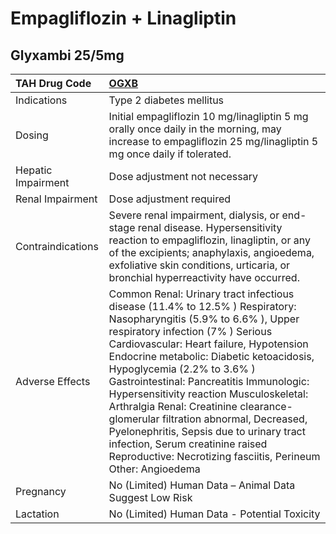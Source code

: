 # Empagliflozin + Linagliptin

## Glyxambi 25/5mg

| TAH Drug Code      | [**OGXB**](https://www.tahsda.org.tw/drugs/hissearch.php?drug_code=OGXB)                                                                                                                                                                                                                                                                                                                                                                                                                                                                                                                             |
|:-------------------|:-----------------------------------------------------------------------------------------------------------------------------------------------------------------------------------------------------------------------------------------------------------------------------------------------------------------------------------------------------------------------------------------------------------------------------------------------------------------------------------------------------------------------------------------------------------------------------------------------------|
| Indications        | Type 2 diabetes mellitus                                                                                                                                                                                                                                                                                                                                                                                                                                                                                                                                                                             |
| Dosing             | Initial empagliflozin 10 mg/linagliptin 5 mg orally once daily in the morning, may increase to empagliflozin 25 mg/linagliptin 5 mg once daily if tolerated.                                                                                                                                                                                                                                                                                                                                                                                                                                         |
| Hepatic Impairment | Dose adjustment not necessary                                                                                                                                                                                                                                                                                                                                                                                                                                                                                                                                                                        |
| Renal Impairment   | Dose adjustment required                                                                                                                                                                                                                                                                                                                                                                                                                                                                                                                                                                             |
| Contraindications  | Severe renal impairment, dialysis, or end-stage renal disease. Hypersensitivity reaction to empagliflozin, linagliptin, or any of the excipients; anaphylaxis, angioedema, exfoliative skin conditions, urticaria, or bronchial hyperreactivity have occurred.                                                                                                                                                                                                                                                                                                                                       |
| Adverse Effects    | Common Renal: Urinary tract infectious disease (11.4% to 12.5% ) Respiratory: Nasopharyngitis (5.9% to 6.6% ), Upper respiratory infection (7% ) Serious Cardiovascular: Heart failure, Hypotension Endocrine metabolic: Diabetic ketoacidosis, Hypoglycemia (2.2% to 3.6% ) Gastrointestinal: Pancreatitis Immunologic: Hypersensitivity reaction Musculoskeletal: Arthralgia Renal: Creatinine clearance-glomerular filtration abnormal, Decreased, Pyelonephritis, Sepsis due to urinary tract infection, Serum creatinine raised Reproductive: Necrotizing fasciitis, Perineum Other: Angioedema |
| Pregnancy          | No (Limited) Human Data – Animal Data Suggest Low Risk                                                                                                                                                                                                                                                                                                                                                                                                                                                                                                                                               |
| Lactation          | No (Limited) Human Data - Potential Toxicity                                                                                                                                                                                                                                                                                                                                                                                                                                                                                                                                                         |


